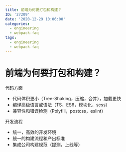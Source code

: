 ```yaml
---
title: 前端为何要打包和构建？
ID: '27209'
date: '2020-12-29 10:06:00'
categories:
  - engineering
  - webpack-faq
tags:
  - engineering
  - webpack-faq
---
```


# 前端为何要打包和构建？

代码方面

- 代码体积更小（Tree-Shaking，压缩，合并），加载更快
- 编译高级语言或语法（TS，ES6，模块化，scss）
- 兼容性和错误检测（Polyfill，postcss，eslint）

开发流程

- 统一，高效的开发环境
- 统一的构建流程和产出标准
- 集成公司构建规范（提测，上线等）
 
 
 
 
 
 
